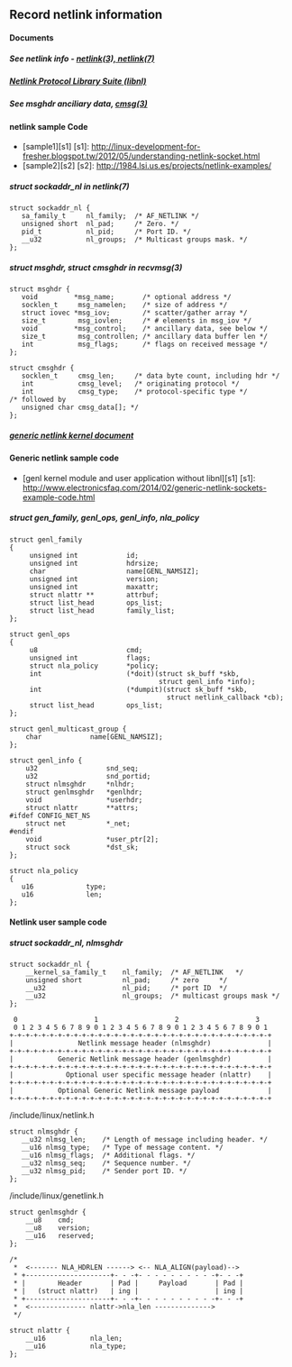 Record netlink information
------------------------------------------
#### Documents

##### See netlink info - [netlink(3), netlink(7)][man-page]
[man-page]: https://www.kernel.org/doc/man-pages/

##### [Netlink Protocol Library Suite (libnl)][libnl-web]
[libnl-web]: https://www.infradead.org/~tgr/libnl/

##### See msghdr anciliary data, [cmsg(3)][man-page]

#### netlink sample Code

- [sample1][s1]
[s1]: http://linux-development-for-fresher.blogspot.tw/2012/05/understanding-netlink-socket.html
- [sample2][s2]
[s2]: http://1984.lsi.us.es/projects/netlink-examples/


##### struct sockaddr_nl in netlink(7)

	struct sockaddr_nl {
	   sa_family_t     nl_family;  /* AF_NETLINK */
	   unsigned short  nl_pad;     /* Zero. */
	   pid_t           nl_pid;     /* Port ID. */
	   __u32           nl_groups;  /* Multicast groups mask. */
	};

##### struct msghdr, struct cmsghdr in recvmsg(3)

	struct msghdr {
	   void         *msg_name;       /* optional address */
	   socklen_t     msg_namelen;    /* size of address */
	   struct iovec *msg_iov;        /* scatter/gather array */
	   size_t        msg_iovlen;     /* # elements in msg_iov */
	   void         *msg_control;    /* ancillary data, see below */
	   size_t        msg_controllen; /* ancillary data buffer len */
	   int           msg_flags;      /* flags on received message */
	};

	struct cmsghdr {
	   socklen_t     cmsg_len;     /* data byte count, including hdr */
	   int           cmsg_level;   /* originating protocol */
	   int           cmsg_type;    /* protocol-specific type */
	/* followed by
	   unsigned char cmsg_data[]; */
	};

##### [generic netlink kernel document][genl-ker]
[genl-ker]: http://www.linuxfoundation.org/collaborate/workgroups/networking/generic_netlink_howto


#### Generic netlink sample code

- [genl kernel module and user application without libnl][s1]
[s1]: http://www.electronicsfaq.com/2014/02/generic-netlink-sockets-example-code.html

##### struct gen_family, genl_ops, genl_info, nla_policy

	struct genl_family
	{
	     unsigned int            id;
	     unsigned int            hdrsize;
	     char                    name[GENL_NAMSIZ];
	     unsigned int            version;
	     unsigned int            maxattr;
	     struct nlattr **        attrbuf;
	     struct list_head        ops_list;
	     struct list_head        family_list;
	};
	
	struct genl_ops
	{
	     u8                      cmd;
	     unsigned int            flags;
	     struct nla_policy       *policy;
	     int                     (*doit)(struct sk_buff *skb,
	                                     struct genl_info *info);
	     int                     (*dumpit)(struct sk_buff *skb,
	                                       struct netlink_callback *cb);
	     struct list_head        ops_list;
	};

	struct genl_multicast_group {
	    char            name[GENL_NAMSIZ];
	};

	struct genl_info {
	    u32         		snd_seq;
	    u32         		snd_portid;
	    struct nlmsghdr 	*nlhdr;
	    struct genlmsghdr 	*genlhdr;
	    void 				*userhdr;
	    struct nlattr 		**attrs;
	#ifdef CONFIG_NET_NS
    	struct net 			*_net;
	#endif
    	void 				*user_ptr[2];
    	struct sock 		*dst_sk;
	};

	struct nla_policy
	{
	   u16             type;
	   u16             len;
	};	

#### Netlink user sample code

##### struct sockaddr_nl, nlmsghdr 

	struct sockaddr_nl {
	    __kernel_sa_family_t	nl_family;  /* AF_NETLINK   */
	    unsigned short  		nl_pad;     /* zero     */
	    __u32       			nl_pid;     /* port ID  */
		__u32       			nl_groups;  /* multicast groups mask */
	};

	 0                   1                   2                   3
	 0 1 2 3 4 5 6 7 8 9 0 1 2 3 4 5 6 7 8 9 0 1 2 3 4 5 6 7 8 9 0 1
	+-+-+-+-+-+-+-+-+-+-+-+-+-+-+-+-+-+-+-+-+-+-+-+-+-+-+-+-+-+-+-+-+
	|                Netlink message header (nlmsghdr)              |
	+-+-+-+-+-+-+-+-+-+-+-+-+-+-+-+-+-+-+-+-+-+-+-+-+-+-+-+-+-+-+-+-+
	|           Generic Netlink message header (genlmsghdr)         |
	+-+-+-+-+-+-+-+-+-+-+-+-+-+-+-+-+-+-+-+-+-+-+-+-+-+-+-+-+-+-+-+-+
	|             Optional user specific message header (nlattr)    |
	+-+-+-+-+-+-+-+-+-+-+-+-+-+-+-+-+-+-+-+-+-+-+-+-+-+-+-+-+-+-+-+-+
	|           Optional Generic Netlink message payload            |
	+-+-+-+-+-+-+-+-+-+-+-+-+-+-+-+-+-+-+-+-+-+-+-+-+-+-+-+-+-+-+-+-+

/include/linux/netlink.h

	struct nlmsghdr {
	   __u32 nlmsg_len;    /* Length of message including header. */
	   __u16 nlmsg_type;   /* Type of message content. */
	   __u16 nlmsg_flags;  /* Additional flags. */
	   __u32 nlmsg_seq;    /* Sequence number. */
	   __u32 nlmsg_pid;    /* Sender port ID. */
	};

/include/linux/genetlink.h

	struct genlmsghdr {
	    __u8    cmd;
	    __u8    version;
	    __u16   reserved;
	};

	/*
	 *  <------- NLA_HDRLEN ------> <-- NLA_ALIGN(payload)-->
	 * +---------------------+- - -+- - - - - - - - - -+- - -+
	 * |        Header       | Pad |     Payload       | Pad |
	 * |   (struct nlattr)   | ing |                   | ing |
	 * +---------------------+- - -+- - - - - - - - - -+- - -+
	 *  <-------------- nlattr->nla_len -------------->
	 */
	
	struct nlattr {
	    __u16           nla_len;
	    __u16           nla_type;
	};


